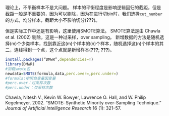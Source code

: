 
理论上，不平衡样本不是大问题。
样本的平衡程度是影响逻辑回归的截距，但是截距一般是不重要的，因为可以剔除，因为在进行切bin时，我们选择`cut_number`的方式，均分样本，截距大小不影响切分(<span class="citeproc-not-found" data-reference-id="狗熊会正负样本分布不均衡">**???**</span>)。

但是实际工作中还是有影响，这里使用SMOTE算法。 SMOTE算法是由 Chawla et al. (2002) 剔除，这是一种过采样，over
sampling。
新增数据的方法是随机选择\(m\)个少类样本，找到靠近这\(m\)个样本的\(n\)个样本，随机选择这\(n\)个样本的其二，连线得到一个点，这个点就是新增样本(<span class="citeproc-not-found" data-reference-id="刘建平SMOTE">**???**</span>;
<span class="citeproc-not-found" data-reference-id="机器学习之旅smote">**???**</span>)。

``` r
install.packages(“DMwR”,dependencies=T)
library(DMwR)
#加载smote包
newdata=SMOTE(formula,data,perc.over=,perc.under=)
#formula:申明自变量因变量
#perc.over：过采样次数
#perc.under：欠采样次数
```

<div id="refs" class="references">

<div id="ref-Chawla2002SMOTE">

Chawla, Nitesh V., Kevin W. Bowyer, Lawrence O. Hall, and W. Philip
Kegelmeyer. 2002. “SMOTE: Synthetic Minority over-Sampling Technique.”
*Journal of Artificial Intelligence Research* 16 (1): 321–57.

</div>

</div>
